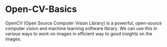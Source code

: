 # Open-CV-Basics
OpenCV (Open Source Computer Vision Library) is a powerful, open-source computer vision and machine learning software library.
We can use this in various ways to work on images in efficient way to good insights on the  images.


